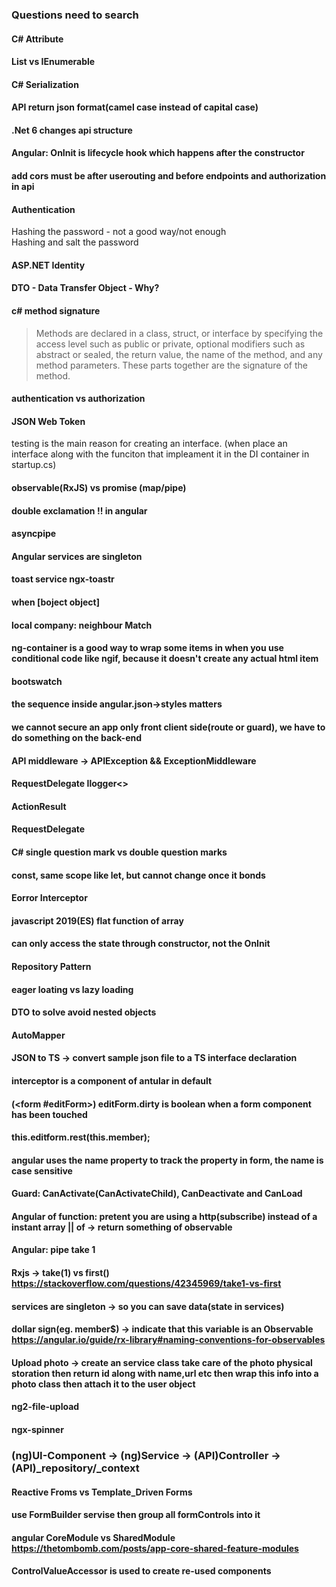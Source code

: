 ### Questions need to search
#### C# Attribute
#### List vs IEnumerable
#### C# Serialization
#### API return json format(camel case instead of capital case)
#### .Net 6 changes api structure

#### Angular: OnInit is lifecycle hook which happens after the constructor
#### add cors  must be after userouting and before endpoints and authorization in api

#### Authentication
Hashing the password - not a good way/not enough<br>
Hashing and salt the password


#### ASP.NET Identity
#### DTO - Data Transfer Object - Why?

#### c# method signature
>Methods are declared in a class, struct, or interface by specifying the access level such as public or private, optional modifiers such as abstract or sealed, the return value, the name of the method, and any method parameters. These parts together are the signature of the method.

#### authentication vs authorization

#### JSON Web Token

testing is the main reason for creating an interface. (when place an interface along with the funciton that impleament it in the DI container in startup.cs)<br>

#### observable(RxJS) vs promise (map/pipe)

#### double exclamation !! in angular

#### asyncpipe

#### Angular services are singleton

#### toast service ngx-toastr

#### when [boject object]

#### local company: neighbour Match

#### ng-container is a good way to wrap some items in when you use conditional code like ngif, because it doesn't create any actual html item

#### bootswatch

#### the sequence inside angular.json->styles matters

#### we cannot secure an app only front client side(route or guard), we have to do something on the back-end

#### API middleware -> APIException && ExceptionMiddleware

#### RequestDelegate Ilogger<>

#### ActionResult

#### RequestDelegate

#### C# single question mark vs double question marks

#### const, same scope like let, but cannot change once it bonds

#### Eorror Interceptor

#### javascript 2019(ES) flat function of array

#### can only access the state through constructor, not the OnInit

#### Repository Pattern

#### eager loating vs lazy loading

#### DTO to solve avoid nested objects

#### AutoMapper

#### JSON to TS -> convert sample json file to a TS interface declaration

#### interceptor is a component of antular in default

#### (<form #editForm>) editForm.dirty is boolean when a form component has been touched
#### this.editform.rest(this.member);

#### angular uses the name property to track the property in form, the name is case sensitive

#### Guard: CanActivate(CanActivateChild), CanDeactivate and CanLoad

#### Angular of function: pretent you are using a http(subscribe) instead of a instant array || of -> return something of observable

#### Angular: pipe take 1

#### Rxjs -> take(1) vs first() https://stackoverflow.com/questions/42345969/take1-vs-first

#### services are singleton -> so you can save data(state in services)

#### dollar sign(eg. member$) -> indicate that this variable is an Observable https://angular.io/guide/rx-library#naming-conventions-for-observables

#### Upload photo -> create an service class take care of the photo physical storation then return id along with name,url etc then wrap this info into a photo class then attach it to the user object

#### ng2-file-upload
#### ngx-spinner

### (ng)UI-Component -> (ng)Service -> (API)Controller -> (API)_repository/_context
#### Reactive Froms vs Template_Driven Forms

#### use FormBuilder servise then group all formControls into it

#### angular CoreModule vs SharedModule https://thetombomb.com/posts/app-core-shared-feature-modules

#### ControlValueAccessor is used to create re-used components